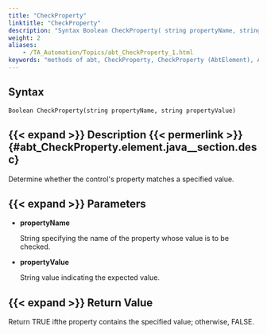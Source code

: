 ```yaml
--- 
title: "CheckProperty"
linktitle: "CheckProperty"
description: "Syntax Boolean CheckProperty( string propertyName, string propertyValue) Description Determine whether the control's property matches a specified value. Parameters propertyName String specifying the ..."
weight: 2
aliases: 
    - /TA_Automation/Topics/abt_CheckProperty_1.html
keywords: "methods of abt, CheckProperty, CheckProperty (AbtElement), AbtElement, checkproperty, abtelement checkproperty, if control's property matches expected value, control's property against expected value"
---
```


## Syntax

`Boolean CheckProperty(string propertyName, string propertyValue)`

## {{< expand >}} Description {{< permerlink >}} {#abt_CheckProperty.element.java__section.desc} 

Determine whether the control's property matches a specified value.

## {{< expand >}} Parameters

-   **propertyName**

    String specifying the name of the property whose value is to be checked.

-   **propertyValue**

    String value indicating the expected value.


## {{< expand >}} Return Value

Return TRUE ifthe property contains the specified value; otherwise, FALSE.




